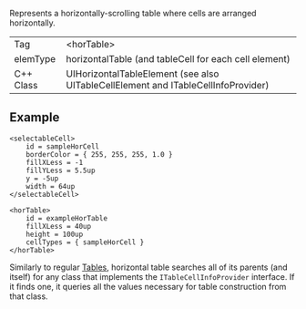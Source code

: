 Represents a horizontally-scrolling table where cells are arranged horizontally.

| | |
|-|-|
Tag | &lt;horTable&gt;
elemType | horizontalTable (and tableCell for each cell element)
C++ Class | UIHorizontalTableElement (see also UITableCellElement and ITableCellInfoProvider)

## Example
```
<selectableCell>
	id = sampleHorCell
	borderColor = { 255, 255, 255, 1.0 }
	fillXLess = -1
	fillYLess = 5.5up
	y = -5up
	width = 64up
</selectableCell>

<horTable>
	id = exampleHorTable
	fillXLess = 40up
	height = 100up
	cellTypes = { sampleHorCell }
</horTable>
```

Similarly to regular [Tables](elemTable.md), horizontal table searches all of its parents (and itself) for any class that implements the `ITableCellInfoProvider` interface. If it finds one, it queries all the values necessary for table construction from that class.
